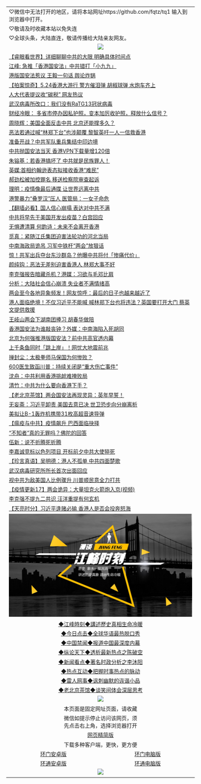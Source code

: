  <table>
 
<tr>
<td colspan="2" align=left>
♡微信中无法打开的地区，请将本站网址https://github.com/fqtz/tq1 输入到浏览器中打开。 
 </td>
</tr>
 <tr>
 <td colspan="2" align=left>
♡敬请及时收藏本站以免失连
 </td>
   <tr>
<td colspan="2" align=left>
♡全球头条，大陆直连，敬请传播给大陆亲友网友。
 </td>
</tr>


<tr>
    <td colspan="2" align=center><img src="https://cdn.jsdelivr.net/gh/gyoupiodf/im1/%E7%BD%91%E9%97%A8%E6%96%B0%E9%97%BB1.jpg"></td>
 </tr>
<tr><td colspan="2" align="left"><a href="https://qeb.xfthy.casa/?name=c1175529&key=xcyufvbtjvhwwrpc&from=gy2">【睿眼看世界】详细聊聊中共的大限 明确具体时间点</a></td></tr>
<tr><td colspan="2" align="left"><a href="https://qeb.xfthy.casa/?name=c1175548&key=xcyufvbtjvhwwrpc&from=gy2">江峰: 急推「香港国安法」中共错打「小九九」</a></td></tr>
<tr><td colspan="2" align="left"><a href="https://qeb.xfthy.casa/?name=c1175582&key=xcyufvbtjvhwwrpc&from=gy2">港版国安法惹议 王毅一句话 舆论炸锅</a></td></tr>
<tr><td colspan="2" align="left"><a href="https://qeb.xfthy.casa/?name=c1175509&key=xcyufvbtjvhwwrpc&from=gy2">【拍案惊奇】5.24香港大游行 警方催泪弹 胡椒球弹 水炮车齐上</a></td></tr>
<tr><td colspan="2" align="left"><a href="https://qeb.xfthy.casa/?name=c1175545&key=xcyufvbtjvhwwrpc&from=gy2">人大代表提议收“碳税” 网友热议</a></td></tr>
<tr><td colspan="2" align="left"><a href="https://qeb.xfthy.casa/?name=c1175557&key=xcyufvbtjvhwwrpc&from=gy2">武汉病毒所改口：我们没有RaTG13冠状病毒</a></td></tr>
<tr><td colspan="2" align="left"><a href="https://qeb.xfthy.casa/?name=c1175543&key=xcyufvbtjvhwwrpc&from=gy2">财经冷眼： 多省市停办因私护照，变本加厉收护照，释放什么信号？</a></td></tr>
<tr><td colspan="2" align="left"><a href="https://qeb.xfthy.casa/?name=c1175578&key=xcyufvbtjvhwwrpc&from=gy2">周晓辉：美国全面反击中共 北京还能撑多久？</a></td></tr>
<tr><td colspan="2" align="left"><a href="https://qeb.xfthy.casa/?name=c1175556&key=xcyufvbtjvhwwrpc&from=gy2">恶法若通过喊“林郑下台”也涉颠覆 黎智英吁一人一信救香港</a></td></tr>
<tr><td colspan="2" align="left"><a href="https://qeb.xfthy.casa/?name=c1175651&key=xcyufvbtjvhwwrpc&from=gy2">准备开战？中共军队重兵集结中印边境</a></td></tr>
<tr><td colspan="2" align="left"><a href="https://qeb.xfthy.casa/?name=c1175546&key=xcyufvbtjvhwwrpc&from=gy2">中共抛国安法当天 香港VPN下载量增120倍</a></td></tr>
<tr><td colspan="2" align="left"><a href="https://qeb.xfthy.casa/?name=c1175536&key=xcyufvbtjvhwwrpc&from=gy2">朱镕基：若香港搞坏了 中共就是民族罪人！</a></td></tr>
<tr><td colspan="2" align="left"><a href="https://qeb.xfthy.casa/?name=c1175539&key=xcyufvbtjvhwwrpc&from=gy2">英媒:首相约翰逊表态拟接收香港“难民”</a></td></tr>
<tr><td colspan="2" align="left"><a href="https://qeb.xfthy.casa/?name=c1175541&key=xcyufvbtjvhwwrpc&from=gy2">郝劲松被加控罪名 移送检察院审查起诉</a></td></tr>
<tr><td colspan="2" align="left"><a href="https://qeb.xfthy.casa/?name=c1175559&key=xcyufvbtjvhwwrpc&from=gy2">理明：疫情像最后通牒 让世界远离中共</a></td></tr>
<tr><td colspan="2" align="left"><a href="https://qeb.xfthy.casa/?name=c1175537&key=xcyufvbtjvhwwrpc&from=gy2">港警暴力“叠罗汉”压人 医管局：一女子命危</a></td></tr>
<tr><td colspan="2" align="left"><a href="https://qeb.xfthy.casa/?name=c1175650&key=xcyufvbtjvhwwrpc&from=gy2">【翻墙必看】国人信心崩塌 表达对中共不满</a></td></tr>
<tr><td colspan="2" align="left"><a href="https://qeb.xfthy.casa/?name=c1175542&key=xcyufvbtjvhwwrpc&from=gy2">中共将早先于美国开发出疫苗？白宫回应</a></td></tr>
<tr><td colspan="2" align="left"><a href="https://qeb.xfthy.casa/?name=c1175567&key=xcyufvbtjvhwwrpc&from=gy2">无惧遭清算 何韵诗：未来不会离开香港</a></td></tr>
<tr><td colspan="2" align="left"><a href="https://qeb.xfthy.casa/?name=c1175558&key=xcyufvbtjvhwwrpc&from=gy2">觅真：紧随江氏集团迫害法轮功的河北当局</a></td></tr>
<tr><td colspan="2" align="left"><a href="https://qeb.xfthy.casa/?name=c1175655&key=xcyufvbtjvhwwrpc&from=gy2">中南海政局诡吊 习军中铁杆“两会”放狠话</a></td></tr>
<tr><td colspan="2" align="left"><a href="https://qeb.xfthy.casa/?name=c1175683&key=xcyufvbtjvhwwrpc&from=gy2">惊！共军出兵夺台东沙群岛？他曝中共将付「惨痛代价」</a></td></tr>
<tr><td colspan="2" align="left"><a href="https://qeb.xfthy.casa/?name=c1175604&key=xcyufvbtjvhwwrpc&from=gy2">颜纯钩：恶法无差别迫害香港人 林郑大事不好</a></td></tr>
<tr><td colspan="2" align="left"><a href="https://qeb.xfthy.casa/?name=c1175619&key=xcyufvbtjvhwwrpc&from=gy2">李克强报告暗藏杀机？港媒：习欲与毛邓比肩</a></td></tr>
<tr><td colspan="2" align="left"><a href="https://qeb.xfthy.casa/?name=c1175526&key=xcyufvbtjvhwwrpc&from=gy2">分析：大陆社会信心崩溃 失业者不满情绪高</a></td></tr>
<tr><td colspan="2" align="left"><a href="https://qeb.xfthy.casa/?name=c1175729&key=xcyufvbtjvhwwrpc&from=gy2">两会至今各地异象频发！网友惊呼：最后的日子也越来越近了</a></td></tr>
<tr><td colspan="2" align="left"><a href="https://qeb.xfthy.casa/?name=c1175644&key=xcyufvbtjvhwwrpc&from=gy2">港人面临绝境！不仅习近平不能喊 喊林郑下台也将违法？英国要打开大门 蔡英文提供救援</a></td></tr>
<tr><td colspan="2" align="left"><a href="https://qeb.xfthy.casa/?name=c1175617&key=xcyufvbtjvhwwrpc&from=gy2">王岐山两会下湖南团捧习 胡春华做陪</a></td></tr>
<tr><td colspan="2" align="left"><a href="https://qeb.xfthy.casa/?name=c1175654&key=xcyufvbtjvhwwrpc&from=gy2">香港国安法为谁敲丧钟？外媒：中南海陷入死胡同</a></td></tr>
<tr><td colspan="2" align="left"><a href="https://qeb.xfthy.casa/?name=c1175721&key=xcyufvbtjvhwwrpc&from=gy2">北京为何强推港版国安法？前中共高官透内幕</a></td></tr>
<tr><td colspan="2" align="left"><a href="https://qeb.xfthy.casa/?name=c1175709&key=xcyufvbtjvhwwrpc&from=gy2">上千条鱼同时「跳上岸」！网忧大地震前兆</a></td></tr>
<tr><td colspan="2" align="left"><a href="https://qeb.xfthy.casa/?name=c1175592&key=xcyufvbtjvhwwrpc&from=gy2">掸封尘：太极拳师马保国为何惨败？</a></td></tr>
<tr><td colspan="2" align="left"><a href="https://qeb.xfthy.casa/?name=c1175583&key=xcyufvbtjvhwwrpc&from=gy2">600医生致函川普：持续关闭是“重大伤亡事件”</a></td></tr>
<tr><td colspan="2" align="left"><a href="https://qeb.xfthy.casa/?name=c1175519&key=xcyufvbtjvhwwrpc&from=gy2">沈舟：中共利用香港挑衅难掩败局</a></td></tr>
<tr><td colspan="2" align="left"><a href="https://qeb.xfthy.casa/?name=c1175570&key=xcyufvbtjvhwwrpc&from=gy2">清竹：中共为什么要向香港下手？</a></td></tr>
<tr><td colspan="2" align="left"><a href="https://qeb.xfthy.casa/?name=c1175675&key=xcyufvbtjvhwwrpc&from=gy2">【老北京茶馆】两会国安法再现灵异：英年早誓！</a></td></tr>
<tr><td colspan="2" align="left"><a href="https://qeb.xfthy.casa/?name=c1175600&key=xcyufvbtjvhwwrpc&from=gy2">无妄斋：习近平卸责 美国去意已决 世卫恐步向分崩离析</a></td></tr>
<tr><td colspan="2" align="left"><a href="https://qeb.xfthy.casa/?name=c1175530&key=xcyufvbtjvhwwrpc&from=gy2">美拟让B-1轰炸机携带31枚高超音速导弹</a></td></tr>
<tr><td colspan="2" align="left"><a href="https://qeb.xfthy.casa/?name=c1175577&key=xcyufvbtjvhwwrpc&from=gy2">【瘟疫与中共】疫情飙升 巴西面临抉择</a></td></tr>
<tr><td colspan="2" align="left"><a href="https://qeb.xfthy.casa/?name=c1175598&key=xcyufvbtjvhwwrpc&from=gy2">“不知者”真的无罪吗？佛陀的回答</a></td></tr>
<tr><td colspan="2" align="left"><a href="https://qeb.xfthy.casa/?name=c1175576&key=xcyufvbtjvhwwrpc&from=gy2">伍新：说不折腾死折腾</a></td></tr>
<tr><td colspan="2" align="left"><a href="https://qeb.xfthy.casa/?name=c1175524&key=xcyufvbtjvhwwrpc&from=gy2">李嘉诚竞标以色列项目 开标前夕中共大使猝死</a></td></tr>
<tr><td colspan="2" align="left"><a href="https://qeb.xfthy.casa/?name=c1175638&key=xcyufvbtjvhwwrpc&from=gy2">【珍言真语】吴明德：港人不孤单 中共四面楚歌</a></td></tr>
<tr><td colspan="2" align="left"><a href="https://qeb.xfthy.casa/?name=c1175662&key=xcyufvbtjvhwwrpc&from=gy2">武汉病毒研究所所长首次出面回应</a></td></tr>
<tr><td colspan="2" align="left"><a href="https://qeb.xfthy.casa/?name=c1175538&key=xcyufvbtjvhwwrpc&from=gy2">视中共为敌美国人比例骤升 川普顺民意全力打共</a></td></tr>
<tr><td colspan="2" align="left"><a href="https://qeb.xfthy.casa/?name=c1175610&key=xcyufvbtjvhwwrpc&from=gy2">【疫情更新17】两会诡异：大量坦克火箭炮入京(视频)</a></td></tr>
<tr><td colspan="2" align="left"><a href="https://qeb.xfthy.casa/?name=c1175527&key=xcyufvbtjvhwwrpc&from=gy2">李克强不提九二共识 汪洋重提有何玄机</a></td></tr>
<tr><td colspan="2" align="left"><a href="https://qeb.xfthy.casa/?name=c1175694&key=xcyufvbtjvhwwrpc&from=gy2">【天亮时分】习近平逢赌必输 香港人是否会投奔怒海</a></td></tr>

 <tr>
   <td colspan="2" align=center><img src="https://github.com/gyoupiodf/im1/blob/master/jf-1.jpg"></td>
  </tr>
   <tr>
   <td colspan="2" align=center> 
<a href="https://xdihm.casa/oo.aspx?name=c922850&key=sdxhftoyfkhpuaxy&from=gy2&tag=9877">◆江峰時刻◆講述歷史真相生命冷暖</a><br/>
    </td>
  </tr>
   <tr>
   <td colspan="2" align=center> 
<a href="https://xdihm.casa/oo.aspx?name=c816850&key=sdxhftoyfkhpuaxy&from=gy2&tag=9877">◆今日点击◆全球华语最热脱口秀</a><br/>
    </td>
  </tr>
  <tr>
  <td colspan="2" align=center>
<a href="https://xdihm.casa/oo.aspx?name=c816860&key=sdxhftoyfkhpuaxy&from=gy2&tag=99733110">◆中国禁闻◆报道中国最深度内幕</a><br/>
   </tr>
  <tr>
     <td colspan="2" align=center>
<a href="https://xdihm.casa/oo.aspx?name=c816855&key=sdxhftoyfkhpuaxy&from=gy2&tag=997110">◆纵论天下◆透析最新热点之陈破空</a><br/>
   </tr>
   <tr>
      <td colspan="2" align=center>
<a href="https://xdihm.casa/oo.aspx?name=c838308&key=sdxhftoyfkhpuaxy&from=gy2&tag=9973110">◆新闻看点◆著名时政分析之李沐阳</a><br/>
   </tr>
   <tr>
     <td colspan="2" align=center>
<a href="https://xdihm.casa/oo.aspx?name=c816852&key=sdxhftoyfkhpuaxy&from=gy2&tag=9733110">◆热点互动◆把握时事热点的脉动</a><br/>
   </tr>
   <tr>
      <td colspan="2" align=center>
<a href="https://xdihm.casa/oo.aspx?name=c816694&key=sdxhftoyfkhpuaxy&from=gy2&tag=93310">◆雷人网事◆讽刺幽默的诙谐小品</a><br/>
   </tr>
   <tr>
    <td colspan="2" align=center>
<a href="https://xdihm.casa/oo.aspx?name=c816650&key=sdxhftoyfkhpuaxy&from=gy2&tag=9973110">◆老北京茶馆◆谈笑间体会深层思考</a><br/>
   </tr>

  <tr>
    <td colspan="2" align="center"><img src="https://cdn.jsdelivr.net/gh/opipe/up/oGate65.jpg"/></td>
  </tr>
  <tr>
    <td colspan="2" align="center">本页面是固定网址页面，请收藏</td>
  <tr>
  <tr>
    <td colspan="2" align="center">微信如提示停止访问该网页，须<br/>先点击右上角，选择浏览器打开</td>
  <tr>
  <tr>
    <td colspan="2" align="center"><a href="https://gitcdn.xyz/cdn/otiny/up/master/show004.htm">网页精简版</a></td>
  </tr>
  <tr>
    <td colspan="2" align="center">下载多种客户端，更快，更方便</td>
  <tr>
  <tr>
    <td align="center"><a href="https://cdn.jsdelivr.net/gh/opipe/up/oGatea.apk">环门安卓版</a></td>
    <td align="center"><a href="https://cdn.jsdelivr.net/gh/opipe/up/oGate.zip">环门电脑版</a></td>
  </tr>
  <tr>
    <td align="center"><a href="https://cdn.jsdelivr.net/gh/opipe/up/oPipe.apk">环通安卓版</a></td>
    <td align="center"><a href="https://raw.githubusercontent.com/opipe/up/master/oPipe.zip">环通电脑版</a></td>
  </tr>
  <tr>
    <td colspan="2" align="center"><img src="https://cdn.jsdelivr.net/gh/opipe/up/oGate640.jpg"/></td>
  </tr>
</table>
